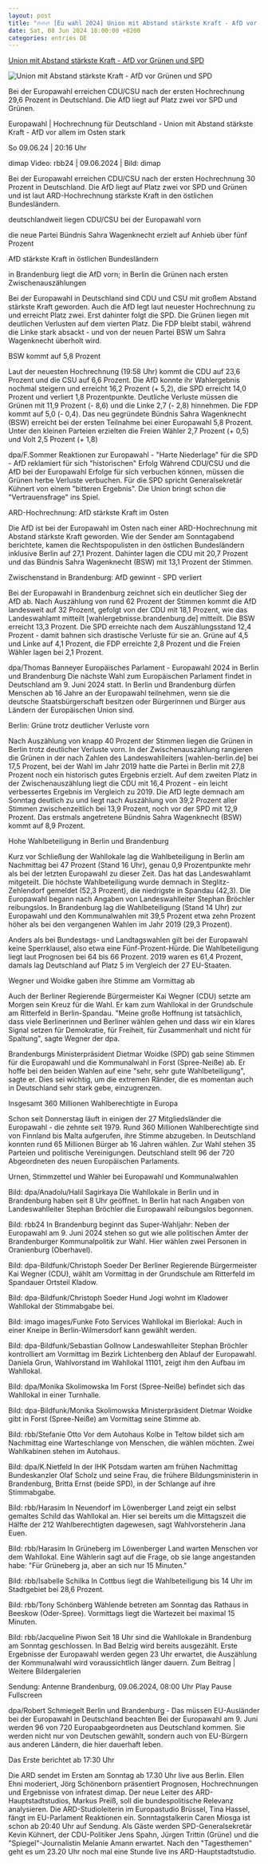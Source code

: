 ```yaml
---
layout: post
title: "🔥🔥🔥 [Eu wahl 2024] Union mit Abstand stärkste Kraft - AfD vor Grünen und SPD"
date: Sat, 08 Jun 2024 18:00:00 +0200
categories: entries DE
---
```

[Union mit Abstand stärkste Kraft - AfD vor Grünen und SPD](https://www.rbb24.de/politik/wahl/Europawahl/2024/berlin-brandenburg-ergebnisse-wahlbeteiligung-eu-parlament-prognose-hochrechnungen.html)

![Union mit Abstand stärkste Kraft - AfD vor Grünen und SPD](https://www.rbb24.de/content/dam/rbb/rbb/rbb24/2024/2024_06/sonstige/hochrechnung-19.58-dimap.jpg.jpg/size=708x398.jpg)

Bei der Europawahl erreichen CDU/CSU nach der ersten Hochrechnung 29,6 Prozent in Deutschland. Die AfD liegt auf Platz zwei vor SPD und Grünen.

Europawahl | Hochrechnung für Deutschland - Union mit Abstand stärkste Kraft - AfD vor allem im Osten stark

So 09.06.24 | 20:16 Uhr

dimap Video: rbb24 | 09.06.2024 | Bild: dimap

Bei der Europawahl erreichen CDU/CSU nach der ersten Hochrechnung 30 Prozent in Deutschland. Die AfD liegt auf Platz zwei vor SPD und Grünen und ist laut ARD-Hochrechnung stärkste Kraft in den östlichen Bundesländern.

deutschlandweit liegen CDU/CSU bei der Europawahl vorn

die neue Partei Bündnis Sahra Wagenknecht erzielt auf Anhieb über fünf Prozent

AfD stärkste Kraft in östlichen Bundesländern

in Brandenburg liegt die AfD vorn; in Berlin die Grünen nach ersten Zwischenauszählungen

Bei der Europawahl in Deutschland sind CDU und CSU mit großem Abstand stärkste Kraft geworden. Auch die AfD legt laut neuester Hochrechnung zu und erreicht Platz zwei. Erst dahinter folgt die SPD. Die Grünen liegen mit deutlichen Verlusten auf dem vierten Platz. Die FDP bleibt stabil, während die Linke stark absackt - und von der neuen Partei BSW um Sahra Wagenknecht überholt wird.

BSW kommt auf 5,8 Prozent

Laut der neuesten Hochrechnung (19:58 Uhr) kommt die CDU auf 23,6 Prozent und die CSU auf 6,6 Prozent. Die AfD konnte ihr Wahlergebnis nochmal steigern und erreicht 16,2 Prozent (+ 5,2), die SPD erreicht 14,0 Prozent und verliert 1,8 Prozentpunkte. Deutliche Verluste müssen die Grünen mit 11,9 Prozent (- 8,6) und die Linke 2,7 (- 2,8) hinnehmen. Die FDP kommt auf 5,0 (- 0,4). Das neu gegründete Bündnis Sahra Wagenknecht (BSW) erreicht bei der ersten Teilnahme bei einer Europawahl 5,8 Prozent. Unter den kleinen Parteien erzielten die Freien Wähler 2,7 Prozent (+ 0,5) und Volt 2,5 Prozent (+ 1,8)

dpa/F.Sommer Reaktionen zur Europawahl - "Harte Niederlage" für die SPD - AfD reklamiert für sich "historischen" Erfolg Während CDU/CSU und die AfD bei der Europawahl Erfolge für sich verbuchen können, müssen die Grünen herbe Verluste verbuchen. Für die SPD spricht Generalsekretär Kühnert von einem "bitteren Ergebnis". Die Union bringt schon die "Vertrauensfrage" ins Spiel.

ARD-Hochrechnung: AfD stärkste Kraft im Osten

Die AfD ist bei der Europawahl im Osten nach einer ARD-Hochrechnung mit Abstand stärkste Kraft geworden. Wie der Sender am Sonntagabend berichtete, kamen die Rechtspopulisten in den östlichen Bundesländern inklusive Berlin auf 27,1 Prozent. Dahinter lagen die CDU mit 20,7 Prozent und das Bündnis Sahra Wagenknecht (BSW) mit 13,1 Prozent der Stimmen.

Zwischenstand in Brandenburg: AfD gewinnt - SPD verliert

Bei der Europawahl in Brandenburg zeichnet sich ein deutlicher Sieg der AfD ab. Nach Auszählung von rund 62 Prozent der Stimmen kommt die AfD landesweit auf 32 Prozent, gefolgt von der CDU mit 18,1 Prozent, wie das Landeswahlamt mitteilt [wahlergebnisse.brandenburg.de] mitteilt. Die BSW erreicht 13,3 Prozent. Die SPD erreichte nach dem Auszählungsstand 12,4 Prozent - damit bahnen sich drastische Verluste für sie an. Grüne auf 4,5 und Linke auf 4,1 Prozent, die FDP erreichte 2,8 Prozent und die Freien Wähler lagen bei 2,1 Prozent.

dpa/Thomas Banneyer Europäisches Parlament - Europawahl 2024 in Berlin und Brandenburg Die nächste Wahl zum Europäischen Parlament findet in Deutschland am 9. Juni 2024 statt. In Berlin und Brandenburg dürfen Menschen ab 16 Jahre an der Europawahl teilnehmen, wenn sie die deutsche Staatsbürgerschaft besitzen oder Bürgerinnen und Bürger aus Ländern der Europäischen Union sind.

Berlin: Grüne trotz deutlicher Verluste vorn

Nach Auszählung von knapp 40 Prozent der Stimmen liegen die Grünen in Berlin trotz deutlicher Verluste vorn. In der Zwischenauszählung rangieren die Grünen in der nach Zahlen des Landeswahlleiters [wahlen-berlin.de] bei 17,5 Prozent, bei der Wahl im Jahr 2019 hatte die Partei in Berlin mit 27,8 Prozent noch ein historisch gutes Ergebnis erzielt. Auf dem zweiten Platz in der Zwischenauszählung liegt die CDU mit 16,4 Prozent - ein leicht verbessertes Ergebnis im Vergleich zu 2019. Die AfD legte demnach am Sonntag deutlich zu und liegt nach Auszählung von 39,2 Prozent aller Stimmen zwischenzeitlich bei 13,9 Prozent, noch vor der SPD mit 12,9 Prozent. Das erstmals angetretene Bündnis Sahra Wagenknecht (BSW) kommt auf 8,9 Prozent.

Hohe Wahlbeteiligung in Berlin und Brandenburg

Kurz vor Schließung der Wahllokale lag die Wahlbeteiligung in Berlin am Nachmittag bei 47 Prozent (Stand 16 Uhr), genau 0,9 Prozentpunkte mehr als bei der letzten Europawahl zu dieser Zeit. Das hat das Landeswahlamt mitgeteilt. Die höchste Wahlbeteiligung wurde demnach in Steglitz-Zehlendorf gemeldet (52,3 Prozent), die niedrigste in Spandau (42,3). Die Europawahl begann nach Angaben von Landeswahlleiter Stephan Bröchler reibungslos. In Brandenburg lag die Wahlbeteiligung (Stand 14 Uhr) zur Europawahl und den Kommunalwahlen mit 39,5 Prozent etwa zehn Prozent höher als bei den vergangenen Wahlen im Jahr 2019 (29,3 Prozent).

Anders als bei Bundestags- und Landtagswahlen gilt bei der Europawahl keine Sperrklausel, also etwa eine Fünf-Prozent-Hürde. Die Wahlbeteiligung liegt laut Prognosen bei 64 bis 66 Prozent. 2019 waren es 61,4 Prozent, damals lag Deutschland auf Platz 5 im Vergleich der 27 EU-Staaten.

Wegner und Woidke gaben ihre Stimme am Vormittag ab

Auch der Berliner Regierende Bürgermeister Kai Wegner (CDU) setzte am Morgen sein Kreuz für die Wahl. Er kam zum Wahllokal in der Grundschule am Ritterfeld in Berlin-Spandau. "Meine große Hoffnung ist tatsächlich, dass viele Berlinerinnen und Berliner wählen gehen und dass wir ein klares Signal setzen für Demokratie, für Freiheit, für Zusammenhalt und nicht für Spaltung", sagte Wegner der dpa.

Brandenburgs Ministerpräsident Dietmar Woidke (SPD) gab seine Stimmen für die Europawahl und die Kommunalwahl in Forst (Spree-Neiße) ab. Er hoffe bei den beiden Wahlen auf eine "sehr, sehr gute Wahlbeteiligung", sagte er. Dies sei wichtig, um die extremen Ränder, die es momentan auch in Deutschland sehr stark gebe, einzugrenzen.

Insgesamt 360 Millionen Wahlberechtigte in Europa

Schon seit Donnerstag läuft in einigen der 27 Mitgliedsländer die Europawahl - die zehnte seit 1979. Rund 360 Millionen Wahlberechtigte sind von Finnland bis Malta aufgerufen, ihre Stimme abzugeben. In Deutschland konnten rund 65 Millionen Bürger ab 16 Jahren wählen. Zur Wahl stehen 35 Parteien und politische Vereinigungen. Deutschland stellt 96 der 720 Abgeordneten des neuen Europäischen Parlaments.

Urnen, Stimmzettel und Wähler bei Europawahl und Kommunalwahlen

Bild: dpa/Anadolu/Halil Sagirkaya Die Wahllokale in Berlin und in Brandenburg haben seit 8 Uhr geöffnet. In Berlin hat nach Angaben von Landeswahlleiter Stephan Bröchler die Europawahl reibungslos begonnen.

Bild: rbb24 In Brandenburg beginnt das Super-Wahljahr: Neben der Europawahl am 9. Juni 2024 stehen so gut wie alle politischen Ämter der Brandenburger Kommunalpolitik zur Wahl. Hier wählen zwei Personen in Oranienburg (Oberhavel).



Bild: dpa-Bildfunk/Christoph Soeder Der Berliner Regierende Bürgermeister Kai Wegner (CDU), wählt am Vormittag in der Grundschule am Ritterfeld im Spandauer Ortsteil Kladow.

Bild: dpa-Bildfunk/Christoph Soeder Hund Jogi wohnt im Kladower Wahllokal der Stimmabgabe bei.



Bild: imago images/Funke Foto Services Wahllokal im Bierlokal: Auch in einer Kneipe in Berlin-Wilmersdorf kann gewählt werden.

Bild: dpa-Bildfunk/Sebastian Gollnow Landeswahlleiter Stephan Bröchler kontrolliert am Vormittag im Bezirk Lichtenberg den Ablauf der Europawahl. Daniela Grun, Wahlvorstand im Wahllokal 11101, zeigt ihm den Aufbau im Wahllokal.

Bild: dpa/Monika Skolimowska Im Forst (Spree-Neiße) befindet sich das Wahllokal in einer Turnhalle.



Bild: dpa-Bildfunk/Monika Skolimowska Ministerpräsident Dietmar Woidke gibt in Forst (Spree-Neiße) am Vormittag seine Stimme ab.

Bild: rbb/Stefanie Otto Vor dem Autohaus Kolbe in Teltow bildet sich am Nachmittag eine Warteschlange von Menschen, die wählen möchten. Zwei Wahlkabinen stehen im Autohaus.



Bild: dpa/K.Nietfeld In der IHK Potsdam warten am frühen Nachmittag Bundeskanzler Olaf Scholz und seine Frau, die frühere Bildungsministerin in Brandenburg, Britta Ernst (beide SPD), in der Schlange auf ihre Stimmabgabe.



Bild: rbb/Harasim In Neuendorf im Löwenberger Land zeigt ein selbst gemaltes Schild das Wahllokal an. Hier sei bereits um die Mittagszeit die Hälfte der 212 Wahlberechtigten dagewesen, sagt Wahlvorsteherin Jana Euen.

Bild: rbb/Harasim In Grüneberg im Löwenberger Land warten Menschen vor dem Wahllokal. Eine Wählerin sagt auf die Frage, ob sie lange angestanden habe: "Für Grüneberg ja, aber an sich nur 15 Minuten."



Bild: rbb/Isabelle Schilka In Cottbus liegt die Wahlbeteiligung bis 14 Uhr im Stadtgebiet bei 28,6 Prozent.

Bild: rbb/Tony Schönberg Wählende betreten am Sonntag das Rathaus in Beeskow (Oder-Spree). Vormittags liegt die Wartezeit bei maximal 15 Minuten.



Bild: rbb/Jacqueline Piwon Seit 18 Uhr sind die Wahllokale in Brandenburg am Sonntag geschlossen. In Bad Belzig wird bereits ausgezählt. Erste Ergebnisse der Europawahl werden gegen 23 Uhr erwartet, die Auszählung der Kommunalwahl wird voraussichtlich länger dauern. Zum Beitrag | Weitere Bildergalerien

Sendung: Antenne Brandenburg, 09.06.2024, 08:00 Uhr Play Pause Fullscreen





























dpa/Robert Schmiegelt Berlin und Brandenburg - Das müssen EU-Ausländer bei der Europawahl in Deutschland beachten Bei der Europawahl am 9. Juni werden 96 von 720 Europaabgeordneten aus Deutschland kommen. Sie werden nicht nur von Deutschen gewählt, sondern auch von EU-Bürgern aus anderen Ländern, die hier dauerhaft leben.



Das Erste berichtet ab 17:30 Uhr

Die ARD sendet im Ersten am Sonntag ab 17.30 Uhr live aus Berlin. Ellen Ehni moderiert, Jörg Schönenborn präsentiert Prognosen, Hochrechnungen und Ergebnisse von infratest dimap. Der neue Leiter des ARD-Hauptstadtstudios, Markus Preiß, soll die bundespolitische Relevanz analysieren. Die ARD-Studioleiterin im Europastudio Brüssel, Tina Hassel, fängt im EU-Parlament Reaktionen ein. Sonntagstalkerin Caren Miosga ist schon ab 20:40 Uhr auf Sendung. Als Gäste werden SPD-Generalsekretär Kevin Kühnert, der CDU-Politiker Jens Spahn, Jürgen Trittin (Grüne) und die "Spiegel"-Journalistin Melanie Amann erwartet. Nach den "Tagesthemen" geht es um 23.20 Uhr noch mal eine Stunde live ins ARD-Hauptstadtstudio.

